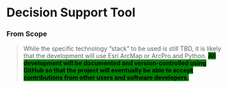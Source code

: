 # Decision Support Tool

### From Scope

> While the specific technology “stack” to be used is still TBD, it is likely that the development will use Esri ArcMap or ArcPro and Python.  <mark style="background-color:green;">**All development will be documented and version-controlled using GitHub so that the project will eventually be able to accept contributions from other users and software developers.**</mark> &#x20;

